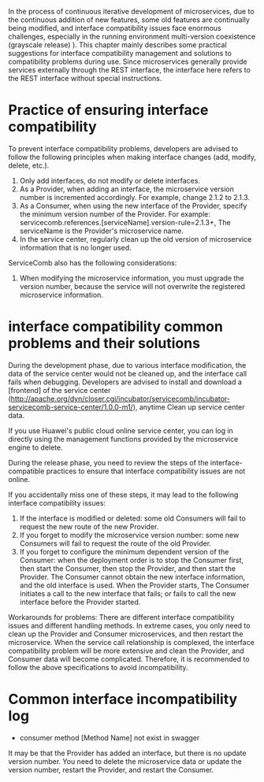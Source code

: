 In the process of continuous iterative development of microservices, due to the continuous addition of new features, some old features are continually being modified, and interface compatibility issues face enormous challenges, especially in the running environment multi-version coexistence (grayscale release) ). This chapter mainly describes some practical suggestions for interface compatibility management and solutions to compatibility problems during use. Since microservices generally provide services externally through the REST interface, the interface here refers to the REST interface without special instructions.

# Practice of ensuring interface compatibility

To prevent interface compatibility problems, developers are advised to follow the following principles when making interface changes (add, modify, delete, etc.).

1. Only add interfaces, do not modify or delete interfaces.
2. As a Provider, when adding an interface, the microservice version number is incremented accordingly. For example, change 2.1.2 to 2.1.3.
3. As a Consumer, when using the new interface of the Provider, specify the minimum version number of the Provider. For example: servicecomb.references.\[serviceName\].version-rule=2.1.3+, The serviceName is the Provider's microservice name.
4. In the service center, regularly clean up the old version of microservice information that is no longer used.

ServiceComb also has the following considerations:
1. When modifying the microservice information, you must upgrade the version number, because the service will not overwrite the registered microservice information.

# interface compatibility common problems and their solutions

During the development phase, due to various interface modification, the data of the service center would not be cleaned up, and the interface call fails when debugging. Developers are advised to install and download a [frontend] of the service center (http://apache.org/dyn/closer.cgi/incubator/servicecomb/incubator-servicecomb-service-center/1.0.0-m1/), anytime Clean up service center data.

If you use Huawei's public cloud online service center, you can log in directly using the management functions provided by the microservice engine to delete.

During the release phase, you need to review the steps of the interface-compatible practices to ensure that interface compatibility issues are not online.

If you accidentally miss one of these steps, it may lead to the following interface compatibility issues:

1. If the interface is modified or deleted: some old Consumers will fail to request the new route of the new Provider.
2. If you forget to modify the microservice version number: some new Consumers will fail to request the route of the old Provider.
3. If you forget to configure the minimum dependent version of the Consumer: when the deployment order is to stop the Consumer first, then start the Consumer, then stop the Provider, and then start the Provider. The Consumer cannot obtain the new interface information, and the old interface is used. When the Provider starts, The Consumer initiates a call to the new interface that fails; or fails to call the new interface before the Provider started.

Workarounds for problems: There are different interface compatibility issues and different handling methods. In extreme cases, you only need to clean up the Provider and Consumer microservices, and then restart the microservice. When the service call relationship is complexed, the interface compatibility problem will be more extensive and clean the Provider, and Consumer data will become complicated. Therefore, it is recommended to follow the above specifications to avoid incompatibility.



# Common interface incompatibility log

* consumer method \[Method Name\] not exist in swagger

It may be that the Provider has added an interface, but there is no update version number. You need to delete the microservice data or update the version number, restart the Provider, and restart the Consumer.